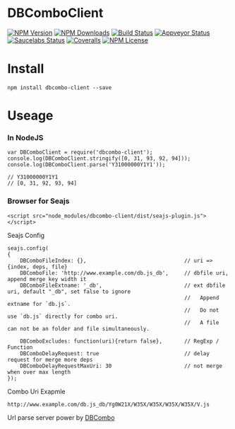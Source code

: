 DBComboClient
==================


[![NPM Version][npm-image]][npm-url]
[![NPM Downloads][downloads-image]][npm-url]
[![Build Status][travis-image]][travis-url]
[![Appveyor Status][appveyor-image]][appveyor-url]
[![Saucelabs Status][saucelabs-image]][saucelabs-url]
[![Coveralls][coveralls-image]][coveralls-url]
[![NPM License][license-image]][npm-url]

# Install
```
npm install dbcombo-client --save
```

# Useage

### In NodeJS

```
var DBComboClient = require('dbcombo-client');
console.log(DBComboClient.stringify([0, 31, 93, 92, 94]));
console.log(DBComboClient.parse('Y31000000Y1Y1'));

// Y31000000Y1Y1
// [0, 31, 92, 93, 94]
```

### Browser for Seajs

```
<script src="node_modules/dbcombo-client/dist/seajs-plugin.js"></script>
```

Seajs Config

```
seajs.config(
{
	DBComboFileIndex: {},								// uri => {index, deps, file}
	DBComboFile: 'http://www.example.com/db.js_db',		// dbfile uri, append merge key width it
	DBComboFileExtname: '_db',							// ext dbfile uri, default "_db", set false to ignore 
														//   Append extname for `db.js`.
														//   Do not use `db.js` directly for combo uri.
														//   A file can not be an folder and file simultaneously.

	DBComboExcludes: function(uri){return false},		// RegExp / Function
	DBComboDelayRequest: true							// delay request for merge more deps
	DBComboDelayRequestMaxUri: 30						// not merge when over max length
});
```

Combo Uri Exapmle

```
http://www.example.com/db.js_db/Yg0W21X/W35X/W35X/W35X/W35X/V.js
```

Url parse server power by [DBCombo](https://github.com/Bacra/node-dbcombo)


[npm-image]: http://img.shields.io/npm/v/dbcombo-client.svg
[downloads-image]: http://img.shields.io/npm/dm/dbcombo-client.svg
[npm-url]: https://www.npmjs.org/package/dbcombo-client
[travis-image]: http://img.shields.io/travis/Bacra/node-dbcombo-client/master.svg?label=linux
[travis-url]: https://travis-ci.org/Bacra/node-dbcombo-client
[appveyor-image]: https://img.shields.io/appveyor/ci/Bacra/node-dbcombo-client/master.svg?label=windows
[appveyor-url]: https://ci.appveyor.com/project/Bacra/node-dbcombo-client
[coveralls-image]: https://img.shields.io/coveralls/Bacra/node-dbcombo-client.svg
[coveralls-url]: https://coveralls.io/github/Bacra/node-dbcombo-client
[license-image]: http://img.shields.io/npm/l/dbcombo-client.svg
[saucelabs-url]: https://saucelabs.com/u/Bacra
[saucelabs-image]: https://saucelabs.com/buildstatus/Bacra
